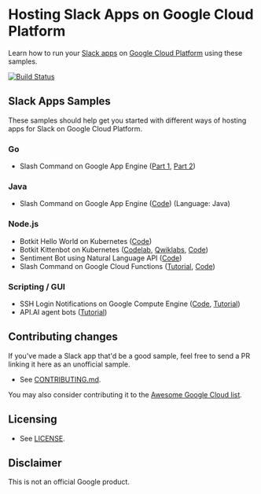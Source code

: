 # Hosting Slack Apps on Google Cloud Platform

Learn how to run your [Slack apps][slack-api] on [Google Cloud
Platform][google-cloud] using these samples.

[![Build Status][travis-status-img]][travis-status]

[google-cloud]: https://cloud.google.com/
[slack-api]: https://api.slack.com/
[travis-status]: https://travis-ci.org/GoogleCloudPlatform/slack-samples
[travis-status-img]: https://travis-ci.org/GoogleCloudPlatform/slack-samples.svg


## Slack Apps Samples

These samples should help get you started with different ways of hosting apps
for Slack on Google Cloud Platform.

### Go

- Slash Command on Google App Engine ([Part 1](command/1-custom-integration),
  [Part 2](command/2-app))

### Java

- Slash Command on Google App Engine ([Code](java/command)) (Language: Java)

### Node.js

- Botkit Hello World on Kubernetes ([Code](bot))
- Botkit Kittenbot on Kubernetes
  ([Codelab](https://codelabs.developers.google.com/codelabs/cloud-slack-bot/index.html#0),
  [Qwiklabs](https://google.qwiklabs.com/focuses/3167?locale=en),
  [Code](https://github.com/googlecodelabs/cloud-slack-bot))
- Sentiment Bot using Natural Language API
  ([Code](https://github.com/GoogleCloudPlatform/nodejs-docs-samples/tree/master/language/slackbot))
- Slash Command on Google Cloud Functions
  ([Tutorial](https://cloud.google.com/functions/docs/tutorials/slack),
  [Code](https://github.com/GoogleCloudPlatform/nodejs-docs-samples/tree/master/functions/slack))

### Scripting / GUI

- SSH Login Notifications on Google Compute Engine ([Code](notify),
  [Tutorial](https://cloud.google.com/community/tutorials/send-connect-notification-to-slack-from-google-compute-engine))
- API.AI agent bots ([Tutorial](https://docs.api.ai/docs/slack-integration))


## Contributing changes

If you've made a Slack app that'd be a good sample, feel free to send a PR
linking it here as an unofficial sample.

- See [CONTRIBUTING.md](CONTRIBUTING.md).

You may also consider contributing it to the [Awesome Google Cloud
list](https://github.com/GoogleCloudPlatform/awesome-google-cloud).


## Licensing

- See [LICENSE](LICENSE).


## Disclaimer

This is not an official Google product.

